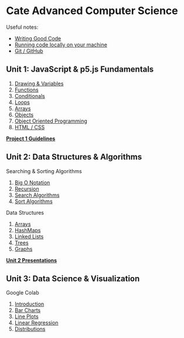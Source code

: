 # Cate Advanced Computer Science

Useful notes:
* [Writing Good Code](assets/codestyle.md)  
* [Running code locally on your machine](https://docs.google.com/document/d/1t4DEGKu5JpcNze1S_O2yPIxNuwOt_h42jRHbeq1PAQs/edit?usp=sharing)
* [Git / GitHub](unit1/09-Git/README.md)
## Unit 1: JavaScript & p5.js Fundamentals
1. [Drawing & Variables](unit1/01-Variables/README.md)
2. [Functions](unit1/02-Functions/README.md)
3. [Conditionals](unit1/03-Conditionals/README.md)
4. [Loops](unit1/04-Loops/README.md)
5. [Arrays](unit1/05-Arrays/README.md)
6. [Objects](unit1/06-Objects/README.md)
7. [Object Oriented Programming](unit1/07-OOP/README.md)
8. [HTML / CSS](unit1/08-HTML/README.md)

**[Project 1 Guidelines](unit1/project/README.md)**


## Unit 2: Data Structures & Algorithms

Searching & Sorting Algorithms  

1. [Big O Notation](unit2/algorithms/01-BigO/README.md)
2. [Recursion](unit2/algorithms/02-Recursion/README.md)
3. [Search Algorithms](unit2/algorithms/03-Search/README.md)
4. [Sort Algorithms](unit2/algorithms/04-Sort/README.md)

Data Structures 

1. [Arrays](unit2/data_structures/01-Arrays/README.md)
2. [HashMaps](unit2/data_structures/02-HashMap/README.md)  
3. [Linked Lists](unit2/data_structures/03-LinkedLists/README.md)
4. [Trees](unit2/data_structures/04-Trees/README.md)
5. [Graphs](unit2/data_structures/05-Graphs/README.md)
   
**[Unit 2 Presentations](https://docs.google.com/document/d/1gJYTPj3N8V9IEYHUtYKv1-JzLT4yE4hSuYCYKr6MDKQ/edit?usp=sharing)**  

## Unit 3: Data Science & Visualization

Google Colab  

1. [Introduction](https://colab.research.google.com/drive/1xGiQ-AUadCCODYSoPjYrAYO8J29fdzkC?usp=sharing)
2. [Bar Charts](https://colab.research.google.com/drive/14l-Z1BP9geZn_dD7uc9Pd35ulof2B1M_?usp=sharing)
3. [Line Plots](https://colab.research.google.com/drive/1NzQA3l-b9qyqNdey9psBdgwPPhIu6flZ?usp=sharing)
4. [Linear Regression](https://colab.research.google.com/drive/1W5LMu_xFqLVBnwkRphU7-e9vpl5lMK2_?usp=sharing)
5. [Distributions](https://colab.research.google.com/drive/1bBxeljWSk7NkCEvqpPP3yhMmzStuBTXv?usp=sharing)


